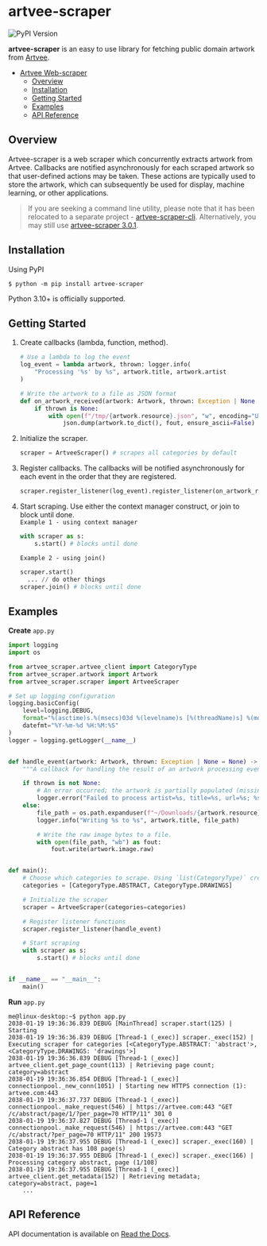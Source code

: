 # artvee-scraper
![PyPI Version](https://img.shields.io/pypi/v/artvee-scraper.svg)

**artvee-scraper** is an easy to use library for fetching public domain artwork from [Artvee](https://www.artvee.com).

- [Artvee Web-scraper](#artvee-scraper)
  - [Overview](#overview)
  - [Installation](#installation)
  - [Getting Started](#getting-started)
  - [Examples](#examples)
  - [API Reference](#api-reference)

## Overview
Artvee-scraper is a web scraper which concurrently extracts artwork from Artvee. Callbacks are notified asynchronously for each scraped
artwork so that user-defined actions may be taken. These actions are typically used to store the artwork, which can subsequently be used
for display, machine learning, or other applications.

> If you are seeking a command line utility, please note that it has been relocated to a separate project - [artvee-scraper-cli](https://github.com/zduclos/artvee-scraper-cli). Alternatively, you may still use [artvee-scraper 3.0.1](https://pypi.org/project/artvee-scraper/3.0.1/).

## Installation

Using PyPI
```console
$ python -m pip install artvee-scraper
```
Python 3.10+ is officially supported.

## Getting Started
1. Create callbacks (lambda, function, method).
    ```python
    # Use a lambda to log the event
    log_event = lambda artwork, thrown: logger.info(
        "Processing '%s' by %s", artwork.title, artwork.artist
    )
    
    # Write the artwork to a file as JSON format
    def on_artwork_received(artwork: Artwork, thrown: Exception | None = None) -> None:
        if thrown is None:
            with open(f"/tmp/{artwork.resource}.json", "w", encoding="UTF-8") as fout:
                json.dump(artwork.to_dict(), fout, ensure_ascii=False)
    ```
2. Initialize the scraper.
    ```python
    scraper = ArtveeScraper() # scrapes all categories by default
    ```
3. Register callbacks. The callbacks will be notified asynchronously for each event in the order that they are registered.
    ```python
    scraper.register_listener(log_event).register_listener(on_artwork_received)
    ```
4. Start scraping. Use either the context manager construct, or join to block until done.<br>
    `Example 1 - using context manager`
    ```python
    with scraper as s:
        s.start() # blocks until done
    ```
    `Example 2 - using join()`
    ```python
    scraper.start()
      ... // do other things
    scraper.join() # blocks until done
    ```

## Examples
**Create** `app.py`
```python
import logging
import os

from artvee_scraper.artvee_client import CategoryType
from artvee_scraper.artwork import Artwork
from artvee_scraper.scraper import ArtveeScraper

# Set up logging configuration
logging.basicConfig(
    level=logging.DEBUG,
    format="%(asctime)s.%(msecs)03d %(levelname)s [%(threadName)s] %(module)s.%(funcName)s(%(lineno)d) | %(message)s",
    datefmt="%Y-%m-%d %H:%M:%S"
)
logger = logging.getLogger(__name__)


def handle_event(artwork: Artwork, thrown: Exception | None = None) -> None:
    """A callback for handling the result of an artwork processing event."""

    if thrown is not None:
        # An error occurred; the artwork is partially populated (missing artwork.image.raw)
        logger.error("Failed to process artist=%s, title=%s, url=%s; %s", artwork.artist, artwork.title, artwork.url, thrown)
    else:
        file_path = os.path.expanduser(f"~/Downloads/{artwork.resource}.jpg") # create a unique filename
        logger.info("Writing %s to %s", artwork.title, file_path)

        # Write the raw image bytes to a file. 
        with open(file_path, "wb") as fout:
            fout.write(artwork.image.raw)


def main():
    # Choose which categories to scrape. Using `list(CategoryType)` creates a list of all categories.
    categories = [CategoryType.ABSTRACT, CategoryType.DRAWINGS]

    # Initialize the scraper
    scraper = ArtveeScraper(categories=categories)

    # Register listener functions
    scraper.register_listener(handle_event)

    # Start scraping
    with scraper as s:
        s.start() # blocks until done


if __name__ == "__main__":
    main()
```

**Run** `app.py`
```shell
me@linux-desktop:~$ python app.py
2038-01-19 19:36:36.839 DEBUG [MainThread] scraper.start(125) | Starting
2038-01-19 19:36:36.839 DEBUG [Thread-1 (_exec)] scraper._exec(152) | Executing scraper for categories [<CategoryType.ABSTRACT: 'abstract'>, <CategoryType.DRAWINGS: 'drawings'>]
2038-01-19 19:36:36.839 DEBUG [Thread-1 (_exec)] artvee_client.get_page_count(113) | Retrieving page count; category=abstract
2038-01-19 19:36:36.854 DEBUG [Thread-1 (_exec)] connectionpool._new_conn(1051) | Starting new HTTPS connection (1): artvee.com:443
2038-01-19 19:36:37.737 DEBUG [Thread-1 (_exec)] connectionpool._make_request(546) | https://artvee.com:443 "GET /c/abstract/page/1/?per_page=70 HTTP/11" 301 0
2038-01-19 19:36:37.827 DEBUG [Thread-1 (_exec)] connectionpool._make_request(546) | https://artvee.com:443 "GET /c/abstract/?per_page=70 HTTP/11" 200 19573
2038-01-19 19:36:37.955 DEBUG [Thread-1 (_exec)] scraper._exec(160) | Category abstract has 108 page(s)
2038-01-19 19:36:37.955 DEBUG [Thread-1 (_exec)] scraper._exec(166) | Processing category abstract, page (1/108)
2038-01-19 19:36:37.955 DEBUG [Thread-1 (_exec)] artvee_client.get_metadata(152) | Retrieving metadata; category=abstract, page=1
    ...
```

## API Reference
API documentation is available on [Read the Docs](https://artvee-scraper.readthedocs.io/).